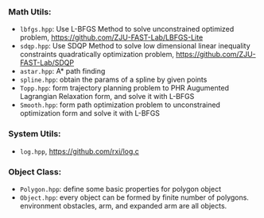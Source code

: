### Math Utils:

- `lbfgs.hpp`: Use L-BFGS Method to solve unconstrained optimized problem, https://github.com/ZJU-FAST-Lab/LBFGS-Lite
- `sdqp.hpp`: Use SDQP Method to solve low dimensional linear inequality constraints quadratically optimization problem, https://github.com/ZJU-FAST-Lab/SDQP
- `astar.hpp`: A* path finding
- `spline.hpp`: obtain the params of a spline by given points
- `Topp.hpp`: form trajectory planning problem to PHR Augumented Lagrangian Relaxation form, and solve it with L-BFGS
- `Smooth.hpp`: form path optimization problem to unconstrained optimization form and solve it with L-BFGS

### System Utils:

- `log.hpp`, https://github.com/rxi/log.c

### Object Class:

- `Polygon.hpp`: define some basic properties for polygon object
- `Object.hpp`: every object can be formed by finite number of polygons. environment obstacles, arm, and expanded arm are all objects.